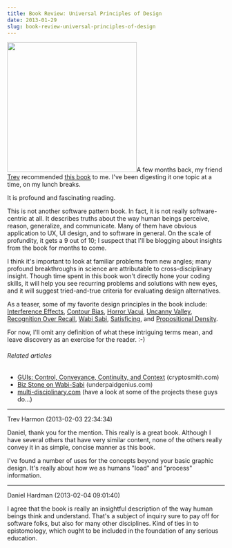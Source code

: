 ```yaml
---
title: Book Review: Universal Principles of Design
date: 2013-01-29
slug: book-review-universal-principles-of-design
---
```


<a href="http://www.amazon.com/Universal-Principles-Design-Revised-Updated/dp/1592535879"><img class="alignright" alt="" src="http://ecx.images-amazon.com/images/I/41nQFR%2BFSCL._BO2,204,203,200_PIsitb-sticker-arrow-click,TopRight,35,-76_AA300_SH20_OU01_.jpg" width="300" height="300" /></a>A few months back, my friend <a href="http://dld.me" target="_blank">Trev</a> recommended <a href="http://www.amazon.com/Universal-Principles-Design-Revised-Updated/dp/1592535879" target="_blank">this book</a> to me. I've been digesting it one topic at a time, on my lunch breaks.

It is profound and fascinating reading.

This is not another software pattern book. In fact, it is not really software-centric at all. It describes truths about the way human beings perceive, reason, generalize, and communicate. Many of them have obvious application to UX, UI design, and to software in general. On the scale of profundity, it gets a 9 out of 10; I suspect that I'll be blogging about insights from the book for months to come.

I think it's important to look at familiar problems from new angles; many profound breakthroughs in science are attributable to cross-disciplinary insight. Though time spent in this book won't directly hone your coding skills, it will help you see recurring problems and solutions with new eyes, and it will suggest tried-and-true criteria for evaluating design alternatives.

As a teaser, some of my favorite design principles in the book include: <a href="http://www.apa.org/science/resources/stroop.aspx" target="_blank">Interference Effects</a>, <a href="http://www.vanseodesign.com/web-design/anthropomorphic-forms-part-ii/" target="_blank">Contour Bias</a>, <a href="http://en.wikipedia.org/wiki/Horror_vacui" target="_blank">Horror Vacui</a>, <a class="zem_slink" title="Uncanny valley" href="http://en.wikipedia.org/wiki/Uncanny_valley" target="_blank" rel="wikipedia">Uncanny Valley</a>, <a href="http://persuasive-patterns.com/patterns/Recognition-over-recall" target="_blank">Recognition Over Recall</a>, <a class="zem_slink" title="Wabi-sabi" href="http://en.wikipedia.org/wiki/Wabi-sabi" target="_blank" rel="wikipedia">Wabi Sabi</a>, <a class="zem_slink" title="Satisficing" href="http://en.wikipedia.org/wiki/Satisficing" target="_blank" rel="wikipedia">Satisficing</a>, and <a href="http://well-formed-data.net/archives/495/propositional-density-in-visualization" target="_blank">Propositional Density</a>.

For now, I'll omit any definition of what these intriguing terms mean, and leave discovery as an exercise for the reader. :-)
<h6 class="zemanta-related-title" style="font-size:1em;">Related articles</h6>
<ul class="zemanta-article-ul">
	<li class="zemanta-article-ul-li"><a href="http://www.cryptosmith.com/node/377" target="_blank">GUIs: Control, Conveyance, Continuity, and Context</a> (cryptosmith.com)</li>
	<li class="zemanta-article-ul-li"><a href="get-smart-maxwell.md" target="_blank"><a href="http://www.underpaidgenius.com/post/37027223670" target="_blank">Biz Stone on Wabi-Sabi</a><span style="color:#333333;"> (underpaidgenius.com)</span></a></li>
	<li class="zemanta-article-ul-li"><a href="http://www.multi-disciplinary.com/">multi-disciplinary.com</a> (have a look at some of the projects these guys do...)</li>
</ul>

---

Trev Harmon (2013-02-03 22:34:34)

Daniel, thank you for the mention. This really is a great book. Although I have several others that have very similar content, none of the others really convey it in as simple, concise manner as this book.

I've found a number of uses for the concepts beyond your basic graphic design. It's really about how we as humans "load" and "process" information.

---

Daniel Hardman (2013-02-04 09:01:40)

I agree that the book is really an insightful description of the way human beings think and understand. That's a subject of inquiry sure to pay off for software folks, but also for many other disciplines. Kind of ties in to epistomology, which ought to be included in the foundation of any serious education.